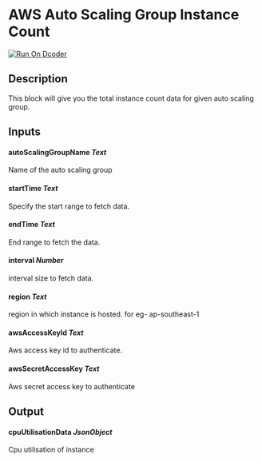 # AWS Auto Scaling Group Instance Count
[![Run On Dcoder](https://static-content.dcoder.tech/dcoder-assets/run-on-dcoder.svg)](https://code.dcoder.tech/feed/project/60ec423fb488872d9506e4e2)

## Description
This block will give you the total instance count data for given auto scaling group.

## Inputs
#### **autoScalingGroupName**  *Text*
Name of the auto scaling group
#### **startTime**  *Text*
Specify the start range to fetch data.
#### **endTime**  *Text*
End range to fetch the data.
#### **interval**  *Number*
interval size to fetch data.
#### **region**  *Text*
region in which instance is hosted. for eg- ap-southeast-1
#### **awsAccessKeyId**  *Text*
Aws access key id to authenticate.
#### **awsSecretAccessKey**  *Text*
Aws secret access key to authenticate

## Output
#### **cpuUtilisationData**  *JsonObject*
Cpu utilisation of instance

